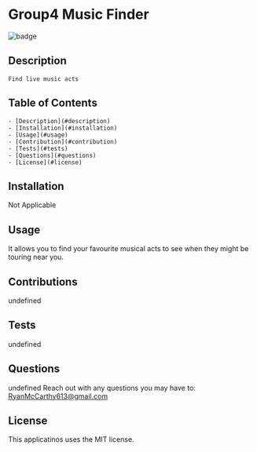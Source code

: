 
  
  # Group4 Music Finder

  ![badge](https://img.shields.io/badge/license-MIT-brightgreen)<br />

  ## Description
    Find live music acts

  ## Table of Contents
    - [Description](#description)
    - [Installation](#installation)
    - [Usage](#usage)
    - [Contribution](#contribution)
    - [Tests](#tests)
    - [Questions](#questions)
    - [License](#license)

  ## Installation
  Not Applicable

  ## Usage
  It allows you to find your favourite musical acts to see when they might be touring near you.

  ## Contributions
  undefined

  ## Tests
  undefined

  ## Questions
  undefined
  Reach out with any questions you may have to: RyanMcCarthy613@gmail.com

  ## License
  This applicatinos uses the MIT license.

